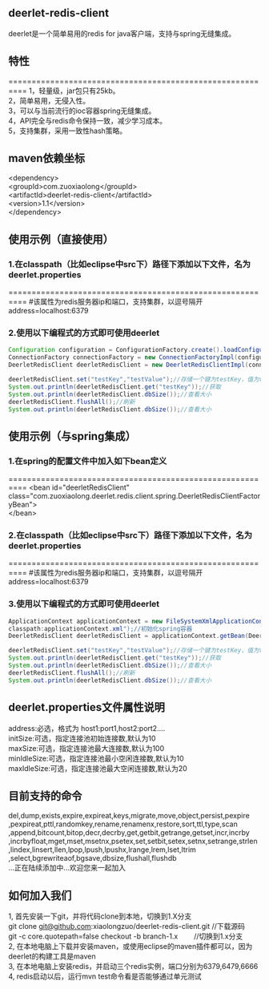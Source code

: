## deerlet-redis-client
deerlet是一个简单易用的redis for java客户端，支持与spring无缝集成。

## 特性
==========================================================
1，轻量级，jar包只有25kb。<br/>
2，简单易用，无侵入性。<br/>
3，可以与当前流行的ioc容器spring无缝集成。<br/>
4，API完全与redis命令保持一致，减少学习成本。<br/>
5，支持集群，采用一致性hash策略。<br/>

## maven依赖坐标
\<dependency\><br/>
    \<groupId\>com.zuoxiaolong\</groupId\><br/>
    \<artifactId\>deerlet-redis-client\</artifactId\><br/>
    \<version\>1.1\</version\><br/>
\</dependency\><br/>

## 使用示例（直接使用）

### 1.在classpath（比如eclipse中src下）路径下添加以下文件，名为deerlet.properties
==========================================================
\#该属性为redis服务器ip和端口，支持集群，以逗号隔开<br/>
address=localhost:6379<br/>

### 2.使用以下编程式的方式即可使用deerlet
```java
Configuration configuration = ConfigurationFactory.create().loadConfiguration();
ConnectionFactory connectionFactory = new ConnectionFactoryImpl(configuration);
DeerletRedisClient deerletRedisClient = new DeerletRedisClientImpl(connectionFactory);//获取client对象

deerletRedisClient.set("testKey","testValue");//存储一个键为testKey，值为testValue的键值对
System.out.println(deerletRedisClient.get("testKey"));//获取
System.out.println(deerletRedisClient.dbSize());//查看大小
deerletRedisClient.flushAll();//刷新
System.out.println(deerletRedisClient.dbSize());//查看大小
```

## 使用示例（与spring集成）

### 1.在spring的配置文件中加入如下bean定义
==========================================================
\<bean id="deerletRedisClient" class="com.zuoxiaolong.deerlet.redis.client.spring.DeerletRedisClientFactoryBean"\><br/>
\</bean\><br/>

### 2.在classpath（比如eclipse中src下）路径下添加以下文件，名为deerlet.properties
==========================================================
\#该属性为redis服务器ip和端口，支持集群，以逗号隔开<br/>
address=localhost:6379<br/>

### 3.使用以下编程式的方式即可使用deerlet
```java
ApplicationContext applicationContext = new FileSystemXmlApplicationContext("
classpath:applicationContext.xml");//初始化spring容器
DeerletRedisClient deerletRedisClient = applicationContext.getBean(DeerletRedisClient.class);//获取client对象

deerletRedisClient.set("testKey","testValue");//存储一个键为testKey，值为testValue的键值对
System.out.println(deerletRedisClient.get("testKey"));//获取
System.out.println(deerletRedisClient.dbSize());//查看大小
deerletRedisClient.flushAll();//刷新
System.out.println(deerletRedisClient.dbSize());//查看大小
```

## deerlet.properties文件属性说明
address:必选，格式为 host1:port1,host2:port2....<br/>
initSize:可选，指定连接池初始连接数,默认为10<br/>
maxSize:可选，指定连接池最大连接数,默认为100<br/>
minIdleSize:可选，指定连接池最小空闲连接数,默认为10<br/>
maxIdleSize:可选，指定连接池最大空闲连接数,默认为20<br/>

## 目前支持的命令
del,dump,exists,expire,expireat,keys,migrate,move,object,persist,pexpire<br/>
,pexpireat,pttl,randomkey,rename,renamenx,restore,sort,ttl,type,scan<br/>
,append,bitcount,bitop,decr,decrby,get,getbit,getrange,getset,incr,incrby<br/>
,incrbyfloat,mget,mset,msetnx,psetex,set,setbit,setex,setnx,setrange,strlen<br/>
,lindex,linsert,llen,lpop,lpush,lpushx,lrange,lrem,lset,ltrim<br/>
,select,bgrewriteaof,bgsave,dbsize,flushall,flushdb<br/>
...正在陆续添加中...欢迎您来一起加入

## 如何加入我们
1, 首先安装一下git，并将代码clone到本地，切换到1.X分支<br/>
    git clone git@github.com:xiaolongzuo/deerlet-redis-client.git   //下载源码<br/>
    git -c core.quotepath=false checkout -b branch-1.x  　　//切换到1.x分支<br/>
2, 在本地电脑上下载并安装maven，或使用eclipse的maven插件都可以，因为deerlet的构建工具是maven<br/>
3, 在本地电脑上安装redis，并启动三个redis实例，端口分别为6379,6479,6666<br/>
4, redis启动以后，运行mvn test命令看是否能够通过单元测试<br/>
